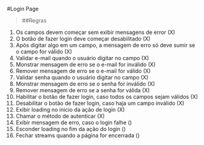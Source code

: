 #Login Page

>##Regras
1. Os campos devem começar sem exibir mensagens de error (X)
2. O botão de fazer login deve começar desabilitado (X)
3. Após digitar algo em um campo, a mensagem de erro só deve sumir se o campo for válido (X)
4. Validar e-mail quando o usuário digitar no campo (X)
5. Monstrar mensagem de erro se o e-mail for inválido (X)
6. Remover mensagem de erro se o e-mail for válido (X)
7. Validar senha quando o usuário digitar no campo (X)
8. Monstrar mensagem de erro se o senha for inválido (X)
9. Remover mensagem de erro se a senha for válida (X)
10. Habilitar o botão de fazer login, caso todos os campos sejam válidos (X)
11. Desabilitar o botão de fazer login, caso haja um campo inválido (X)
12. Exibir loading no inicio da ação de login (X)
13. Chamar o método de autenticar (X)
14. Exibir mensagem de erro, caso o login falhe ()
15. Esconder loading no fim da ação do login ()
16. Fechar streams quando a página for encerrada ()